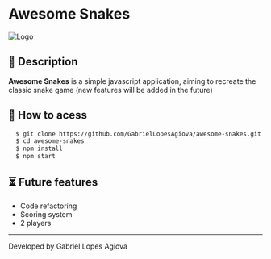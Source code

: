 # Awesome Snakes

![Logo](https://media.giphy.com/media/ERL0m6aaWaZuFA3DrQ/giphy.gif)

## 📰 Description

**Awesome Snakes** is a simple javascript application, aiming to recreate the classic snake game (new features will be added in the future)

## 📁 How to acess

```bash
  $ git clone https://github.com/GabrielLopesAgiova/awesome-snakes.git
  $ cd awesome-snakes
  $ npm install
  $ npm start
```

## ⏳ Future features

- Code refactoring
- Scoring system
- 2 players

---
Developed by Gabriel Lopes Agiova
